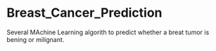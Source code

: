 # Breast_Cancer_Prediction
Several MAchine Learning algorith to predict whether a breat tumor is bening or milignant.
